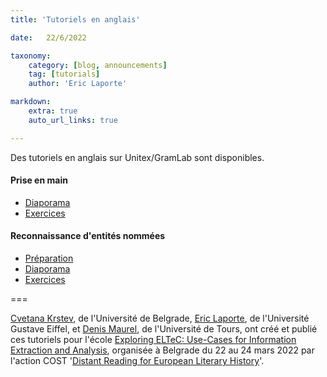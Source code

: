 ```yaml
---
title: 'Tutoriels en anglais'

date:   22/6/2022

taxonomy:
    category: [blog, announcements]
    tag: [tutorials]
    author: 'Eric Laporte'    

markdown:
    extra: true
    auto_url_links: true

---
```


Des tutoriels en anglais sur Unitex/GramLab sont disponibles.

#### Prise en main

- [Diaporama](https://unitexgramlab.org/blog/announcements/tutorials-in-english/local-grammar-graphs.pdf)
- [Exercices](https://unitexgramlab.org/blog/announcements/tutorials-in-english/getting-started.pdf)

#### Reconnaissance d'entités nommées

- [Préparation](https://unitexgramlab.org/blog/announcements/tutorials-in-english/Unitex_install.pdf)
- [Diaporama](https://unitexgramlab.org/blog/announcements/tutorials-in-english/Unitex_NER.pdf)
- [Exercices](https://unitexgramlab.org/blog/announcements/tutorials-in-english/Unitex_NER_exercises.pdf)

===

[Cvetana Krstev](http://poincare.matf.bg.ac.rs/~cvetana/index_en.html), de l'Université de Belgrade, [Eric Laporte](http://igm.univ-mlv.fr/~laporte/), de l'Université Gustave Eiffel, et [Denis Maurel](https://www.univ-tours.fr/annuaire/m-denis-maurel), de l'Université de Tours, ont créé et publié ces tutoriels pour l'école  [Exploring ELTeC:  Use-Cases for Information Extraction and Analysis](https://www.distant-reading.net/call-for-belgrade-training-school-exploring-eltec-use-cases-for-information-extraction-and-analysis/), organisée à Belgrade du 22 au 24 mars 2022 par l'action COST '[Distant Reading for European Literary History](https://www.distant-reading.net/)'.